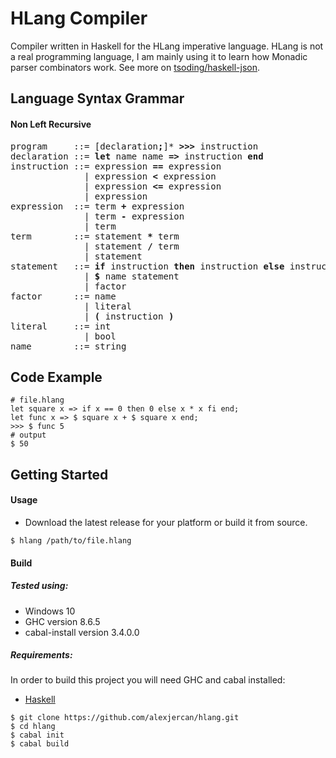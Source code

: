 # HLang Compiler

Compiler written in Haskell for the HLang imperative language. HLang is not a real programming language, I am mainly using it to learn how Monadic parser combinators work. See more on [tsoding/haskell-json](https://github.com/tsoding/haskell-json/).

## Language Syntax Grammar

#### Non Left Recursive

<pre>
program     ::= [declaration<b>;</b>]* <b>>>></b> instruction
declaration ::= <b>let</b> name name <b>=></b> instruction <b>end</b>
instruction ::= expression <b>==</b> expression
              | expression <b><</b> expression
              | expression <b><=</b> expression
              | expression
expression  ::= term <b>+</b> expression
              | term <b>-</b> expression
              | term
term        ::= statement <b>*</b> term
              | statement <b>/</b> term
              | statement
statement   ::= <b>if</b> instruction <b>then</b> instruction <b>else</b> instruction <b>fi</b>
              | <b>$</b> name statement
              | factor
factor      ::= name
              | literal
              | <b>(</b> instruction <b>)</b>
literal     ::= int
              | bool
name        ::= string
</pre>

## Code Example

```
# file.hlang
let square x => if x == 0 then 0 else x * x fi end;
let func x => $ square x + $ square x end;
>>> $ func 5
# output
$ 50
```

## Getting Started

#### Usage

* Download the latest release for your platform or build it from source.

```shell
$ hlang /path/to/file.hlang
```

#### Build

##### Tested using:
* Windows 10
* GHC version 8.6.5
* cabal-install version 3.4.0.0

##### Requirements:
In order to build this project you will need GHC and cabal installed:
* [Haskell](https://www.haskell.org/downloads/)

```shell
$ git clone https://github.com/alexjercan/hlang.git
$ cd hlang
$ cabal init
$ cabal build
```
